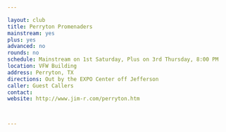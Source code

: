 ```yaml
---

layout: club
title: Perryton Promenaders
mainstream: yes
plus: yes
advanced: no
rounds: no
schedule: Mainstream on 1st Saturday, Plus on 3rd Thursday, 8:00 PM
location: VFW Building
address: Perryton, TX
directions: Out by the EXPO Center off Jefferson
caller: Guest Callers
contact: 
website: http://www.jim-r.com/perryton.htm



---
```


